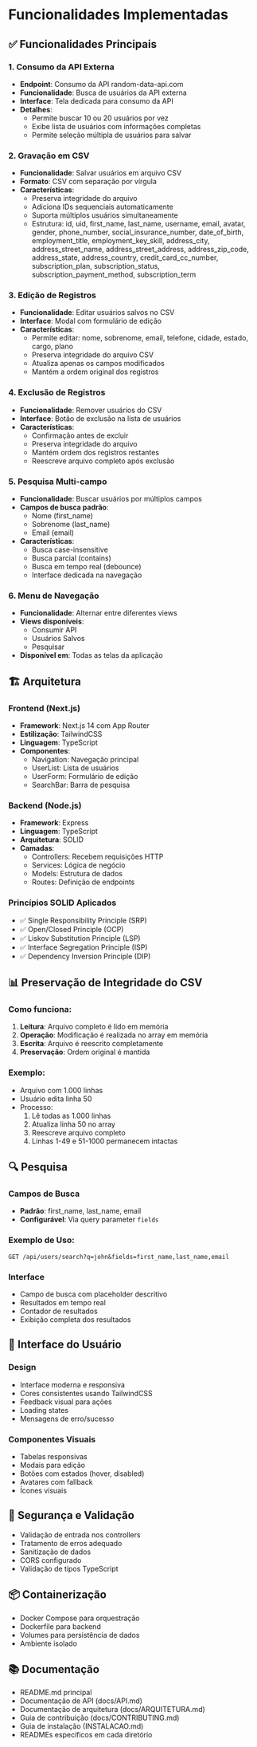 # Funcionalidades Implementadas

## ✅ Funcionalidades Principais

### 1. Consumo da API Externa
- **Endpoint**: Consumo da API random-data-api.com
- **Funcionalidade**: Busca de usuários da API externa
- **Interface**: Tela dedicada para consumo da API
- **Detalhes**:
  - Permite buscar 10 ou 20 usuários por vez
  - Exibe lista de usuários com informações completas
  - Permite seleção múltipla de usuários para salvar

### 2. Gravação em CSV
- **Funcionalidade**: Salvar usuários em arquivo CSV
- **Formato**: CSV com separação por vírgula
- **Características**:
  - Preserva integridade do arquivo
  - Adiciona IDs sequenciais automaticamente
  - Suporta múltiplos usuários simultaneamente
  - Estrutura: id, uid, first_name, last_name, username, email, avatar, gender, phone_number, social_insurance_number, date_of_birth, employment_title, employment_key_skill, address_city, address_street_name, address_street_address, address_zip_code, address_state, address_country, credit_card_cc_number, subscription_plan, subscription_status, subscription_payment_method, subscription_term

### 3. Edição de Registros
- **Funcionalidade**: Editar usuários salvos no CSV
- **Interface**: Modal com formulário de edição
- **Características**:
  - Permite editar: nome, sobrenome, email, telefone, cidade, estado, cargo, plano
  - Preserva integridade do arquivo CSV
  - Atualiza apenas os campos modificados
  - Mantém a ordem original dos registros

### 4. Exclusão de Registros
- **Funcionalidade**: Remover usuários do CSV
- **Interface**: Botão de exclusão na lista de usuários
- **Características**:
  - Confirmação antes de excluir
  - Preserva integridade do arquivo
  - Mantém ordem dos registros restantes
  - Reescreve arquivo completo após exclusão

### 5. Pesquisa Multi-campo
- **Funcionalidade**: Buscar usuários por múltiplos campos
- **Campos de busca padrão**:
  - Nome (first_name)
  - Sobrenome (last_name)
  - Email (email)
- **Características**:
  - Busca case-insensitive
  - Busca parcial (contains)
  - Busca em tempo real (debounce)
  - Interface dedicada na navegação

### 6. Menu de Navegação
- **Funcionalidade**: Alternar entre diferentes views
- **Views disponíveis**:
  - Consumir API
  - Usuários Salvos
  - Pesquisar
- **Disponível em**: Todas as telas da aplicação

## 🏗️ Arquitetura

### Frontend (Next.js)
- **Framework**: Next.js 14 com App Router
- **Estilização**: TailwindCSS
- **Linguagem**: TypeScript
- **Componentes**:
  - Navigation: Navegação principal
  - UserList: Lista de usuários
  - UserForm: Formulário de edição
  - SearchBar: Barra de pesquisa

### Backend (Node.js)
- **Framework**: Express
- **Linguagem**: TypeScript
- **Arquitetura**: SOLID
- **Camadas**:
  - Controllers: Recebem requisições HTTP
  - Services: Lógica de negócio
  - Models: Estrutura de dados
  - Routes: Definição de endpoints

### Princípios SOLID Aplicados
- ✅ Single Responsibility Principle (SRP)
- ✅ Open/Closed Principle (OCP)
- ✅ Liskov Substitution Principle (LSP)
- ✅ Interface Segregation Principle (ISP)
- ✅ Dependency Inversion Principle (DIP)

## 📊 Preservação de Integridade do CSV

### Como funciona:
1. **Leitura**: Arquivo completo é lido em memória
2. **Operação**: Modificação é realizada no array em memória
3. **Escrita**: Arquivo é reescrito completamente
4. **Preservação**: Ordem original é mantida

### Exemplo:
- Arquivo com 1.000 linhas
- Usuário edita linha 50
- Processo:
  1. Lê todas as 1.000 linhas
  2. Atualiza linha 50 no array
  3. Reescreve arquivo completo
  4. Linhas 1-49 e 51-1000 permanecem intactas

## 🔍 Pesquisa

### Campos de Busca
- **Padrão**: first_name, last_name, email
- **Configurável**: Via query parameter `fields`

### Exemplo de Uso:
```
GET /api/users/search?q=john&fields=first_name,last_name,email
```

### Interface
- Campo de busca com placeholder descritivo
- Resultados em tempo real
- Contador de resultados
- Exibição completa dos resultados

## 🎨 Interface do Usuário

### Design
- Interface moderna e responsiva
- Cores consistentes usando TailwindCSS
- Feedback visual para ações
- Loading states
- Mensagens de erro/sucesso

### Componentes Visuais
- Tabelas responsivas
- Modais para edição
- Botões com estados (hover, disabled)
- Avatares com fallback
- Ícones visuais

## 🔐 Segurança e Validação

- Validação de entrada nos controllers
- Tratamento de erros adequado
- Sanitização de dados
- CORS configurado
- Validação de tipos TypeScript

## 📦 Containerização

- Docker Compose para orquestração
- Dockerfile para backend
- Volumes para persistência de dados
- Ambiente isolado

## 📚 Documentação

- README.md principal
- Documentação de API (docs/API.md)
- Documentação de arquitetura (docs/ARQUITETURA.md)
- Guia de contribuição (docs/CONTRIBUTING.md)
- Guia de instalação (INSTALACAO.md)
- READMEs específicos em cada diretório
